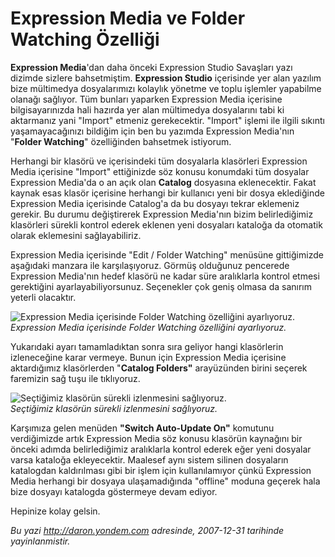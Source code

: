 # Expression Media ve Folder Watching Özelliği
**Expression Media**'dan daha önceki Expression Studio Savaşları yazı
dizimde sizlere bahsetmiştim. **Expression Studio** içerisinde yer alan
yazılım bize mültimedya dosyalarımızı kolaylık yönetme ve toplu işlemler
yapabilme olanağı sağlıyor. Tüm bunları yaparken Expression Media
içerisine bilgisayarınızda hali hazırda yer alan mültimedya dosyalarını
tabi ki aktarmanız yani "Import" etmeniz gerekecektir. "Import" işlemi
ile ilgili sıkıntı yaşamayacağınızı bildiğim için ben bu yazımda
Expression Media'nın "**Folder Watching**" özelliğinden bahsetmek
istiyorum.

Herhangi bir klasörü ve içerisindeki tüm dosyalarla klasörleri
Expression Media içerisine "Import" ettiğinizde söz konusu konumdaki tüm
dosyalar Expression Media'da o an açık olan **Catalog** dosyasına
eklenecektir. Fakat kaynak esas klasör içerisine herhangi bir kullanıcı
yeni bir dosya eklediğinde Expression Media içerisinde Catalog'a da bu
dosyayı tekrar eklemeniz gerekir. Bu durumu değiştirerek Expression
Media'nın bizim belirlediğimiz klasörleri sürekli kontrol ederek eklenen
yeni dosyaları kataloğa da otomatik olarak eklemesini sağlayabiliriz.

Expression Media içerisinde "Edit / Folder Watching" menüsüne
gittiğimizde aşağıdaki manzara ile karşılaşıyoruz. Görmüş olduğunuz
pencerede Expression Media'nın hedef klasörü ne kadar süre aralıklarla
kontrol etmesi gerektiğini ayarlayabiliyorsunuz. Seçenekler çok geniş
olmasa da sanırım yeterli olacaktır.

![Expression Media içerisinde Folder Watching özelliğini
ayarlıyoruz.](media/Expression_Media_ve_Folder_Watching_Ozelligi/30122007_1.png)\
*Expression Media içerisinde Folder Watching özelliğini ayarlıyoruz.*

Yukarıdaki ayarı tamamladıktan sonra sıra geliyor hangi klasörlerin
izleneceğine karar vermeye. Bunun için Expression Media içerisine
aktardığımız klasörlerden "**Catalog Folders"** arayüzünden birini
seçerek faremizin sağ tuşu ile tıklıyoruz.

![Seçtiğimiz klasörün sürekli izlenmesini
sağlıyoruz.](media/Expression_Media_ve_Folder_Watching_Ozelligi/30122007_2.png)\
*Seçtiğimiz klasörün sürekli izlenmesini sağlıyoruz.*

Karşımıza gelen menüden **"Switch Auto-Update On"** komutunu
verdiğimizde artık Expression Media söz konusu klasörün kaynağını bir
önceki adımda belirlediğimiz aralıklarla kontrol ederek eğer yeni
dosyalar varsa kataloğa ekleyecektir. Maalesef aynı sistem silinen
dosyaların katalogdan kaldırılması gibi bir işlem için kullanılamıyor
çünkü Expression Media herhangi bir dosyaya ulaşamadığında "offline"
moduna geçerek hala bize dosyayı katalogda göstermeye devam ediyor.

Hepinize kolay gelsin.



*Bu yazi http://daron.yondem.com adresinde, 2007-12-31 tarihinde yayinlanmistir.*
